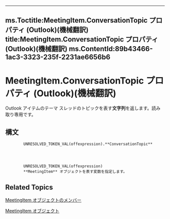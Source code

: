 

---
ms.Toctitle:MeetingItem.ConversationTopic プロパティ (Outlook)(機械翻訳)
title:MeetingItem.ConversationTopic プロパティ (Outlook)(機械翻訳)
ms.ContentId:89b43466-1ac3-3323-235f-2231ae6656b6
---
# MeetingItem.ConversationTopic プロパティ (Outlook)(機械翻訳)




Outlook アイテムのテーマ スレッドのトピックを表す**文字列**を返します。読み取り専用です。

## 構文

            UNRESOLVED_TOKEN_VAL(offexpression).**ConversationTopic**




            UNRESOLVED_TOKEN_VAL(offexpression)
            **MeetingItem** オブジェクトを表す変数を指定します。



## Related Topics

[MeetingItem オブジェクトのメンバー](9ae6a19d-d326-4c37-90d8-5ed9933672a0.md)

[MeetingItem オブジェクト](b75730f5-b395-3d66-5acd-b64fd8fcd78f.md)




